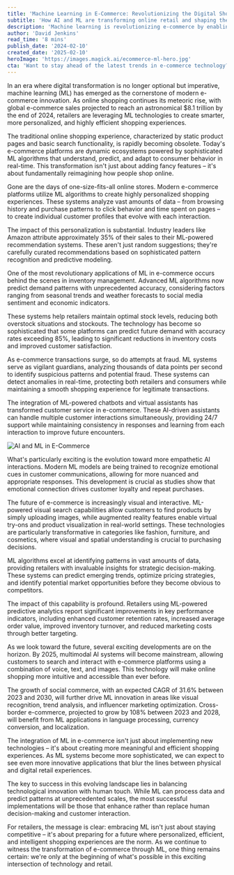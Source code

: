 ```yaml
---
title: 'Machine Learning in E-Commerce: Revolutionizing the Digital Shopping Experience'
subtitle: 'How AI and ML are transforming online retail and shaping the future of digital commerce'
description: 'Machine learning is revolutionizing e-commerce by enabling personalized shopping experiences, smart inventory management, and advanced fraud detection. With global e-commerce sales projected to reach $8.1 trillion by 2024, retailers are leveraging ML to create more efficient and engaging digital shopping environments. Learn how AI-driven innovations are shaping the future of online retail.'
author: 'David Jenkins'
read_time: '8 mins'
publish_date: '2024-02-10'
created_date: '2025-02-10'
heroImage: 'https://images.magick.ai/ecommerce-ml-hero.jpg'
cta: 'Want to stay ahead of the latest trends in e-commerce technology? Follow us on LinkedIn for regular insights into how machine learning is transforming the retail landscape.'
---
```


In an era where digital transformation is no longer optional but imperative, machine learning (ML) has emerged as the cornerstone of modern e-commerce innovation. As online shopping continues its meteoric rise, with global e-commerce sales projected to reach an astronomical $8.1 trillion by the end of 2024, retailers are leveraging ML technologies to create smarter, more personalized, and highly efficient shopping experiences.

The traditional online shopping experience, characterized by static product pages and basic search functionality, is rapidly becoming obsolete. Today's e-commerce platforms are dynamic ecosystems powered by sophisticated ML algorithms that understand, predict, and adapt to consumer behavior in real-time. This transformation isn't just about adding fancy features – it's about fundamentally reimagining how people shop online.

Gone are the days of one-size-fits-all online stores. Modern e-commerce platforms utilize ML algorithms to create highly personalized shopping experiences. These systems analyze vast amounts of data – from browsing history and purchase patterns to click behavior and time spent on pages – to create individual customer profiles that evolve with each interaction.

The impact of this personalization is substantial. Industry leaders like Amazon attribute approximately 35% of their sales to their ML-powered recommendation systems. These aren't just random suggestions; they're carefully curated recommendations based on sophisticated pattern recognition and predictive modeling.

One of the most revolutionary applications of ML in e-commerce occurs behind the scenes in inventory management. Advanced ML algorithms now predict demand patterns with unprecedented accuracy, considering factors ranging from seasonal trends and weather forecasts to social media sentiment and economic indicators.

These systems help retailers maintain optimal stock levels, reducing both overstock situations and stockouts. The technology has become so sophisticated that some platforms can predict future demand with accuracy rates exceeding 85%, leading to significant reductions in inventory costs and improved customer satisfaction.

As e-commerce transactions surge, so do attempts at fraud. ML systems serve as vigilant guardians, analyzing thousands of data points per second to identify suspicious patterns and potential fraud. These systems can detect anomalies in real-time, protecting both retailers and consumers while maintaining a smooth shopping experience for legitimate transactions.

The integration of ML-powered chatbots and virtual assistants has transformed customer service in e-commerce. These AI-driven assistants can handle multiple customer interactions simultaneously, providing 24/7 support while maintaining consistency in responses and learning from each interaction to improve future encounters.

![AI and ML in E-Commerce](https://i.magick.ai/PIXE/1739195007037_magick_img.webp)

What's particularly exciting is the evolution toward more empathetic AI interactions. Modern ML models are being trained to recognize emotional cues in customer communications, allowing for more nuanced and appropriate responses. This development is crucial as studies show that emotional connection drives customer loyalty and repeat purchases.

The future of e-commerce is increasingly visual and interactive. ML-powered visual search capabilities allow customers to find products by simply uploading images, while augmented reality features enable virtual try-ons and product visualization in real-world settings. These technologies are particularly transformative in categories like fashion, furniture, and cosmetics, where visual and spatial understanding is crucial to purchasing decisions.

ML algorithms excel at identifying patterns in vast amounts of data, providing retailers with invaluable insights for strategic decision-making. These systems can predict emerging trends, optimize pricing strategies, and identify potential market opportunities before they become obvious to competitors.

The impact of this capability is profound. Retailers using ML-powered predictive analytics report significant improvements in key performance indicators, including enhanced customer retention rates, increased average order value, improved inventory turnover, and reduced marketing costs through better targeting.

As we look toward the future, several exciting developments are on the horizon. By 2025, multimodal AI systems will become mainstream, allowing customers to search and interact with e-commerce platforms using a combination of voice, text, and images. This technology will make online shopping more intuitive and accessible than ever before.

The growth of social commerce, with an expected CAGR of 31.6% between 2023 and 2030, will further drive ML innovation in areas like visual recognition, trend analysis, and influencer marketing optimization. Cross-border e-commerce, projected to grow by 108% between 2023 and 2028, will benefit from ML applications in language processing, currency conversion, and localization.

The integration of ML in e-commerce isn't just about implementing new technologies – it's about creating more meaningful and efficient shopping experiences. As ML systems become more sophisticated, we can expect to see even more innovative applications that blur the lines between physical and digital retail experiences.

The key to success in this evolving landscape lies in balancing technological innovation with human touch. While ML can process data and predict patterns at unprecedented scales, the most successful implementations will be those that enhance rather than replace human decision-making and customer interaction.

For retailers, the message is clear: embracing ML isn't just about staying competitive – it's about preparing for a future where personalized, efficient, and intelligent shopping experiences are the norm. As we continue to witness the transformation of e-commerce through ML, one thing remains certain: we're only at the beginning of what's possible in this exciting intersection of technology and retail.